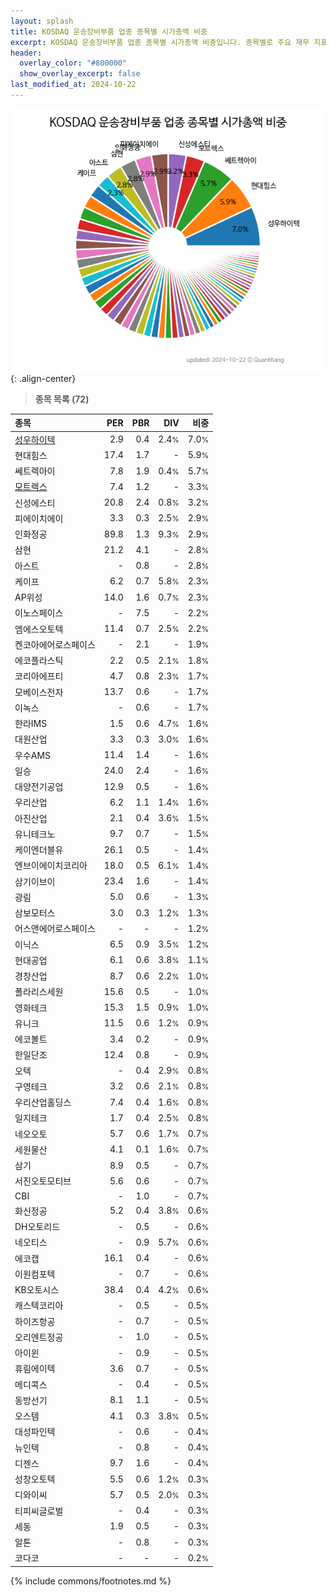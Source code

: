 ```yaml
---
layout: splash
title: KOSDAQ 운송장비부품 업종 종목별 시가총액 비중
excerpt: KOSDAQ 운송장비부품 업종 종목별 시가총액 비중입니다. 종목별로 주요 재무 지표를 함께 표시합니다.
header:
  overlay_color: "#800000"
  show_overlay_excerpt: false
last_modified_at: 2024-10-22
---
```



![KOSDAQ 운송장비부품 업종 종목별 시가총액 비중](/stats/sector/images/kosdaq_업종_운송장비부품_종목.png){: .align-center}


> **종목 목록 (72)**<a id="list"></a>

| **종목** | **PER** | **PBR** | **DIV** | **비중** |
| :------- | ------: | ------: | ------: | -------: |
| [성우하이텍](/015750/) | 2.9 | 0.4 | 2.4<small>%</small> | 7.0<small>%</small> |
| 현대힘스 | 17.4 | 1.7 | - | 5.9<small>%</small> |
| 쎄트렉아이 | 7.8 | 1.9 | 0.4<small>%</small> | 5.7<small>%</small> |
| [모트렉스](/118990/) | 7.4 | 1.2 | - | 3.3<small>%</small> |
| 신성에스티 | 20.8 | 2.4 | 0.8<small>%</small> | 3.2<small>%</small> |
| 피에이치에이 | 3.3 | 0.3 | 2.5<small>%</small> | 2.9<small>%</small> |
| 인화정공 | 89.8 | 1.3 | 9.3<small>%</small> | 2.9<small>%</small> |
| 삼현 | 21.2 | 4.1 | - | 2.8<small>%</small> |
| 아스트 | - | 0.8 | - | 2.8<small>%</small> |
| 케이프 | 6.2 | 0.7 | 5.8<small>%</small> | 2.3<small>%</small> |
| AP위성 | 14.0 | 1.6 | 0.7<small>%</small> | 2.3<small>%</small> |
| 이노스페이스 | - | 7.5 | - | 2.2<small>%</small> |
| 엠에스오토텍 | 11.4 | 0.7 | 2.5<small>%</small> | 2.2<small>%</small> |
| 켄코아에어로스페이스 | - | 2.1 | - | 1.9<small>%</small> |
| 에코플라스틱 | 2.2 | 0.5 | 2.1<small>%</small> | 1.8<small>%</small> |
| 코리아에프티 | 4.7 | 0.8 | 2.3<small>%</small> | 1.7<small>%</small> |
| 모베이스전자 | 13.7 | 0.6 | - | 1.7<small>%</small> |
| 이녹스 | - | 0.6 | - | 1.7<small>%</small> |
| 한라IMS | 1.5 | 0.6 | 4.7<small>%</small> | 1.6<small>%</small> |
| 대원산업 | 3.3 | 0.3 | 3.0<small>%</small> | 1.6<small>%</small> |
| 우수AMS | 11.4 | 1.4 | - | 1.6<small>%</small> |
| 일승 | 24.0 | 2.4 | - | 1.6<small>%</small> |
| 대양전기공업 | 12.9 | 0.5 | - | 1.6<small>%</small> |
| 우리산업 | 6.2 | 1.1 | 1.4<small>%</small> | 1.6<small>%</small> |
| 아진산업 | 2.1 | 0.4 | 3.6<small>%</small> | 1.5<small>%</small> |
| 유니테크노 | 9.7 | 0.7 | - | 1.5<small>%</small> |
| 케이엔더블유 | 26.1 | 0.5 | - | 1.4<small>%</small> |
| 엔브이에이치코리아 | 18.0 | 0.5 | 6.1<small>%</small> | 1.4<small>%</small> |
| 삼기이브이 | 23.4 | 1.6 | - | 1.4<small>%</small> |
| 광림 | 5.0 | 0.6 | - | 1.3<small>%</small> |
| 삼보모터스 | 3.0 | 0.3 | 1.2<small>%</small> | 1.3<small>%</small> |
| 어스앤에어로스페이스 | - | - | - | 1.2<small>%</small> |
| 이닉스 | 6.5 | 0.9 | 3.5<small>%</small> | 1.2<small>%</small> |
| 현대공업 | 6.1 | 0.6 | 3.8<small>%</small> | 1.1<small>%</small> |
| 경창산업 | 8.7 | 0.6 | 2.2<small>%</small> | 1.0<small>%</small> |
| 폴라리스세원 | 15.6 | 0.5 | - | 1.0<small>%</small> |
| 영화테크 | 15.3 | 1.5 | 0.9<small>%</small> | 1.0<small>%</small> |
| 유니크 | 11.5 | 0.6 | 1.2<small>%</small> | 0.9<small>%</small> |
| 에코볼트 | 3.4 | 0.2 | - | 0.9<small>%</small> |
| 한일단조 | 12.4 | 0.8 | - | 0.9<small>%</small> |
| 오텍 | - | 0.4 | 2.9<small>%</small> | 0.8<small>%</small> |
| 구영테크 | 3.2 | 0.6 | 2.1<small>%</small> | 0.8<small>%</small> |
| 우리산업홀딩스 | 7.4 | 0.4 | 1.6<small>%</small> | 0.8<small>%</small> |
| 일지테크 | 1.7 | 0.4 | 2.5<small>%</small> | 0.8<small>%</small> |
| 네오오토 | 5.7 | 0.6 | 1.7<small>%</small> | 0.7<small>%</small> |
| 세원물산 | 4.1 | 0.1 | 1.6<small>%</small> | 0.7<small>%</small> |
| 삼기 | 8.9 | 0.5 | - | 0.7<small>%</small> |
| 서진오토모티브 | 5.6 | 0.6 | - | 0.7<small>%</small> |
| CBI | - | 1.0 | - | 0.7<small>%</small> |
| 화신정공 | 5.2 | 0.4 | 3.8<small>%</small> | 0.6<small>%</small> |
| DH오토리드 | - | 0.5 | - | 0.6<small>%</small> |
| 네오티스 | - | 0.9 | 5.7<small>%</small> | 0.6<small>%</small> |
| 에코캡 | 16.1 | 0.4 | - | 0.6<small>%</small> |
| 이원컴포텍 | - | 0.7 | - | 0.6<small>%</small> |
| KB오토시스 | 38.4 | 0.4 | 4.2<small>%</small> | 0.6<small>%</small> |
| 캐스텍코리아 | - | 0.5 | - | 0.5<small>%</small> |
| 하이즈항공 | - | 0.7 | - | 0.5<small>%</small> |
| 오리엔트정공 | - | 1.0 | - | 0.5<small>%</small> |
| 아이윈 | - | 0.9 | - | 0.5<small>%</small> |
| 휴림에이텍 | 3.6 | 0.7 | - | 0.5<small>%</small> |
| 메디콕스 | - | 0.4 | - | 0.5<small>%</small> |
| 동방선기 | 8.1 | 1.1 | - | 0.5<small>%</small> |
| 오스템 | 4.1 | 0.3 | 3.8<small>%</small> | 0.5<small>%</small> |
| 대성파인텍 | - | 0.6 | - | 0.4<small>%</small> |
| 뉴인텍 | - | 0.8 | - | 0.4<small>%</small> |
| 디젠스 | 9.7 | 1.6 | - | 0.4<small>%</small> |
| 성창오토텍 | 5.5 | 0.6 | 1.2<small>%</small> | 0.3<small>%</small> |
| 디와이씨 | 5.7 | 0.5 | 2.0<small>%</small> | 0.3<small>%</small> |
| 티피씨글로벌 | - | 0.4 | - | 0.3<small>%</small> |
| 세동 | 1.9 | 0.5 | - | 0.3<small>%</small> |
| 알톤 | - | 0.8 | - | 0.3<small>%</small> |
| 코다코 | - | - | - | 0.2<small>%</small> |

{% include commons/footnotes.md %}